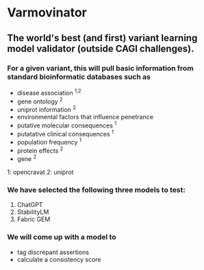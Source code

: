 # Varmovinator

## The world's best (and first) variant learning model validator (outside CAGI challenges).  

### For a given variant, this will pull basic information from standard bioinformatic databases such as 


* disease association <sup>1,2<sup>
* gene ontology <sup>2</sup>
* uniprot information <sup>2</sup>
* environmental factors that influence penetrance
* putative molecular consequences <sup>1</sup>
* putatative clinical consequences <sup>1</sup>
* population frequency <sup>1</sup>
* protein effects <sup>2<sup>
* gene <sup>2</sup>
  
1: opencravat
2: uniprot

  
### We have selected the following three models to test:
  
  1. ChatGPT
  2. StabilityLM
  3. Fabric GEM
  
### We will come up with a model to
  * tag discrepant assertions
  * calculate a consistency score
